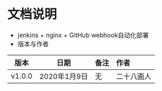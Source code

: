# 文档说明
* jenkins + nginx + GitHub webhook自动化部署
* 版本与作者

|版本|日期|备注|作者|
|:--:|:--:|:--|:--|
|v1.0.0|2020年1月9日|无|二十八画人|